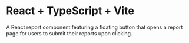 # React + TypeScript + Vite

A React report component featuring a floating button that opens a report page for users to submit their reports upon clicking.
